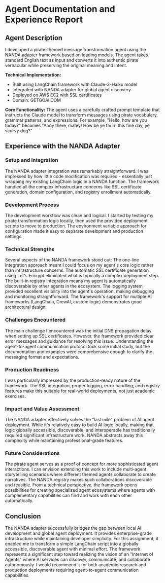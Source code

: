 # Agent Documentation and Experience Report

## Agent Description

I developed a pirate-themed message transformation agent using the NANDA adapter framework based on leading models. The agent takes standard English text as input and converts it into authentic pirate vernacular while preserving the original meaning and intent.

**Technical Implementation:**
- Built using LangChain framework with Claude-3-Haiku model
- Integrated with NANDA adapter for global agent discovery
- Deployed on AWS EC2 with SSL certificates
- Domain: GETGOAI.COM

**Core Functionality:**
The agent uses a carefully crafted prompt template that instructs the Claude model to transform messages using pirate vocabulary, grammar patterns, and expressions. For example, "Hello, how are you today?" becomes "Ahoy there, matey! How be ye farin' this fine day, ye scurvy dog?"

## Experience with the NANDA Adapter

### Setup and Integration
The NANDA adapter integration was remarkably straightforward. I was impressed by how little code modification was required - essentially just wrapping my existing LangChain logic in a NANDA function. The framework handled all the complex infrastructure concerns like SSL certificate generation, domain configuration, and registry enrollment automatically.

### Development Process

The development workflow was clean and logical. I started by testing my pirate transformation logic locally, then used the provided deployment scripts to move to production. The environment variable approach for configuration made it easy to separate development and production settings.

### Technical Strengths
Several aspects of the NANDA framework stood out:
The one-line integration approach meant I could focus on my agent's core logic rather than infrastructure concerns. The automatic SSL certificate generation using Let's Encrypt eliminated what is typically a complex deployment step. The built-in registry integration means my agent is automatically discoverable by other agents in the ecosystem.
The logging system provided excellent visibility into the agent's operation, making debugging and monitoring straightforward. The framework's support for multiple AI frameworks (LangChain, CrewAI, custom logic) demonstrates good architectural design.

### Challenges Encountered
The main challenge I encountered was the initial DNS propagation delay when setting up SSL certificates. However, the framework provided clear error messages and guidance for resolving this issue.
Understanding the agent-to-agent communication protocol took some initial study, but the documentation and examples were comprehensive enough to clarify the messaging format and expectations.

### Production Readiness
I was particularly impressed by the production-ready nature of the framework. The SSL integration, proper logging, error handling, and registry features make this suitable for real-world deployments, not just academic exercises.

### Impact and Value Assessment
The NANDA adapter effectively solves the "last mile" problem of AI agent deployment. While it's relatively easy to build AI logic locally, making that logic globally accessible, discoverable, and interoperable has traditionally required significant infrastructure work. NANDA abstracts away this complexity while maintaining professional-grade features.

### Future Considerations
The pirate agent serves as a proof of concept for more sophisticated agent interactions. I can envision extending this work to include multi-agent storytelling scenarios where different themed agents collaborate to create narratives. The NANDA registry makes such collaborations discoverable and feasible.
From a technical perspective, the framework opens possibilities for creating specialized agent ecosystems where agents with complementary capabilities can find and work with each other automatically.

## Conclusion
The NANDA adapter successfully bridges the gap between local AI development and global agent deployment. It provides enterprise-grade infrastructure while maintaining developer simplicity. For this assignment, it enabled me to transform a simple LangChain script into a globally accessible, discoverable agent with minimal effort.
The framework represents a significant step toward realizing the vision of an "Internet of Agents" where AI services can discover, communicate, and collaborate autonomously. I would recommend it for both academic research and production deployments requiring agent-to-agent communication capabilities.
